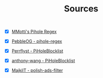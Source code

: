 <br>
<h1 align="Center">Sources</h1>
<br>

- [x] [MMotti's Pihole Regex](https://github.com/mmotti/pihole-regex)

- [x] [PebbleOG - pihole-regex](https://github.com/PebbleOG/pihole-regex/)

- [x] [Perrflyst - PiHoleBlocklist](https://github.com/Perflyst/PiHoleBlocklist/)

- [x] [anthony-wang - PiHoleBlocklist](https://github.com/anthony-wang/PiHoleBlocklist/)

- [x] [MajkilT - polish-ads-filter](https://github.com/MajkiIT/polish-ads-filter)
